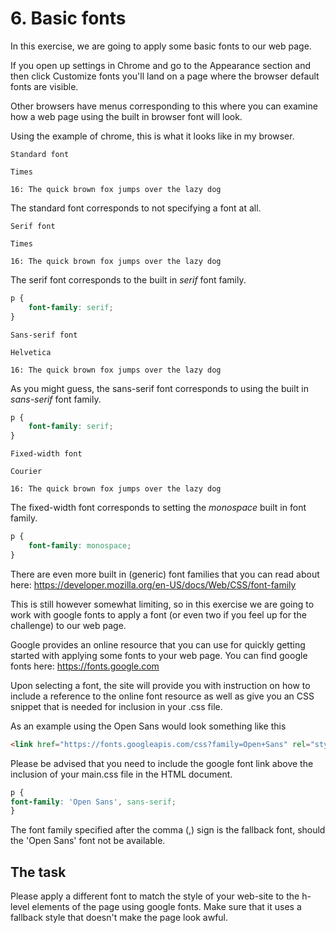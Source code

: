 # 6. Basic fonts

In this exercise, we are going to apply some basic fonts to our web page.

If you open up settings in Chrome and go to the Appearance section and then click Customize fonts you'll land on a page 
where the browser default fonts are visible.

Other browsers have menus corresponding to this where you can examine how a web page using the built in browser font 
will look.

Using the example of chrome, this is what it looks like in my browser.

```text
Standard font

Times

16: The quick brown fox jumps over the lazy dog
```

The standard font corresponds to not specifying a font at all.

```text
Serif font

Times

16: The quick brown fox jumps over the lazy dog
```

The serif font corresponds to the built in _serif_ font family.

```css
p {
    font-family: serif;
}
```

```text
Sans-serif font

Helvetica

16: The quick brown fox jumps over the lazy dog
```

As you might guess, the sans-serif font corresponds to using the built in _sans-serif_ font family.

```css
p {
    font-family: serif;
}
```

```text
Fixed-width font

Courier

16: The quick brown fox jumps over the lazy dog

```

The fixed-width font corresponds to setting the _monospace_ built in font family.

```css
p {
    font-family: monospace;
}
```

There are even more built in (generic) font families that you can read about here: https://developer.mozilla.org/en-US/docs/Web/CSS/font-family

This is still however somewhat limiting, so in this exercise we are going to work with google fonts to apply a font (or even two if you feel up for the challenge) to our web page.

Google provides an online resource that you can use for quickly getting started with applying some fonts to your web page.
You can find google fonts here: https://fonts.google.com

Upon selecting a font, the site will provide you with instruction on how to include a reference to the online font resource as well as give you an CSS snippet that is needed for inclusion in your .css file.

As an example using the Open Sans would look something like this
```html
<link href="https://fonts.googleapis.com/css?family=Open+Sans" rel="stylesheet">
```

Please be advised that you need to include the google font link above the inclusion of your main.css file in the HTML document.

```css
p {
font-family: 'Open Sans', sans-serif;
}
```

The font family specified after the comma (,) sign is the fallback font, should the 'Open Sans' font not be available.

## The task

Please apply a different font to match the style of your web-site to the h-level elements of the page using google fonts. Make sure that it uses a fallback style that doesn't make the page look awful.